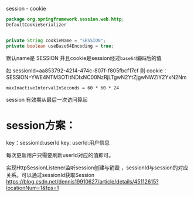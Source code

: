 
session - cookie
```java
package org.springframework.session.web.http;
DefaultCookieSerializer


private String cookieName = "SESSION";
private boolean useBase64Encoding = true;

```
默认name是 SESSION
并且cookie是session经过`base64`编码后的值

如
sessionId=aa853792-4214-474c-807f-f805fbcf17cf
则
cookie： SESSION=YWE4NTM3OTItNDIxNC00NzRjLTgwN2YtZjgwNWZiY2YxN2Nm


``` session的有效期
maxInactiveIntervalInSeconds = 60 * 60 * 24
```
session 有效期从最后一次访问算起

# session方案：
key：sessionId:userId
key: userId:用户信息

每次更新用户只需要刷新userId对应的值即可。

实现HttpSessionListener监听session创建与销毁 ，sessionId与session的对应关系。可以通过sessionId获取Session
https://blog.csdn.net/dennis19910627/article/details/45112615?locationNum=1&fps=1

